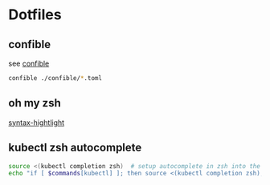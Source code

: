# Dotfiles

## confible

see [confible](https://github.com/sj14/confible)

```bash
confible ./confible/*.toml
```

## oh my zsh

[syntax-hightlight](https://github.com/zsh-users/zsh-syntax-highlighting/blob/master/INSTALL.md#oh-my-zsh)

## kubectl zsh autocomplete

```bash
source <(kubectl completion zsh)  # setup autocomplete in zsh into the current shell
echo "if [ $commands[kubectl] ]; then source <(kubectl completion zsh); fi" >> ~/.zshrc # add autocomplete permanently to your zsh shell
```
